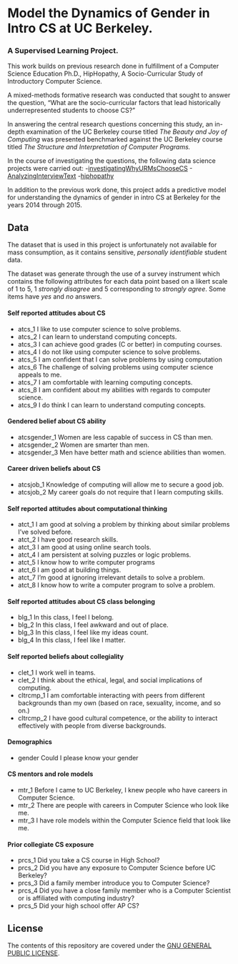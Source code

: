 # Model the Dynamics of Gender in Intro CS at UC Berkeley. 
### A Supervised Learning Project.   

This work builds on previous research done in fulfillment of a Computer Science Education Ph.D., HipHopathy, A Socio-Curricular Study of Introductory Computer Science. 

A mixed-methods formative research was conducted that sought to answer the question, “What are the socio-curricular factors that lead historically underrepresented students to choose CS?”

In answering the central research questions concerning this study, an in-depth examination of the UC Berkeley course titled *The Beauty and Joy of Computing* was presented benchmarked against the UC Berkeley course titled *The Structure and Interpretation of Computer Programs.* 

In the course of investigating the questions, the following data science projects were carried out:
-[investigatingWhyURMsChooseCS](https://github.com/omoju/investigatingWhyURMsChooseCS)
-[AnalyzingInterviewText](https://github.com/omoju/AnalyzingInterviewText)
-[hiphopathy](https://github.com/omoju/hiphopathy)

In addition to the previous work done, this project adds a predictive model for understanding the dynamics of gender in intro CS at Berkeley for the years 2014 through 2015.

## Data

The dataset that is used in this project is unfortunately not available for mass consumption, as it contains sensitive, *personally identifiable* student data.

The dataset was generate through the use of a survey instrument which contains the following attributes for each data point based on a likert scale of 1 to 5, 1 *strongly disagree* and 5 corresponding to *strongly agree*. Some items have *yes* and *no* answers.

#### Self reported attitudes about CS
- atcs_1 I like to use computer science to solve problems.
- atcs_2 I can learn to understand computing concepts.
- atcs_3 I can achieve good grades (C or better) in computing courses.
- atcs_4 I do not like using computer science to solve problems.
- atcs_5 I am confident that I can solve problems by using computation
- atcs_6 The challenge of solving problems using computer science appeals to me.
- atcs_7 I am comfortable with learning computing concepts.
- atcs_8 I am confident about my abilities with regards to computer science.
- atcs_9 I do think I can learn to understand computing concepts.

#### Gendered belief about CS ability
- atcsgender_1 Women are less capable of success in CS than men.
- atcsgender_2 Women are smarter than men.
- atcsgender_3 Men have better math and science abilities than women.

#### Career driven beliefs about CS
- atcsjob_1 Knowledge of computing will allow me to secure a good job.
- atcsjob_2 My career goals do not require that I learn computing skills.

#### Self reported attitudes about computational thinking
- atct_1 I am good at solving a problem by thinking about similar problems I’ve solved before.
- atct_2 I have good research skills.
- atct_3 I am good at using online search tools.
- atct_4 I am persistent at solving puzzles or logic problems.
- atct_5 I know how to write computer programs
- atct_6 I am good at building things.
- atct_7 I’m good at ignoring irrelevant details to solve a problem.
- atct_8 I know how to write a computer program to solve a problem.

#### Self reported attitudes about CS class belonging
- blg_1 In this class, I feel I belong.
- blg_2 In this class, I feel awkward and out of place.
- blg_3 In this class, I feel like my ideas count.
- blg_4 In this class, I feel like I matter.

#### Self reported beliefs about collegiality
- clet_1 I work well in teams.
- clet_2 I think about the ethical, legal, and social implications of computing.
- cltrcmp_1 I am comfortable interacting with peers from different backgrounds than my own (based on race, sexuality, income, and so on.)
- cltrcmp_2 I have good cultural competence, or the ability to interact effectively with people from diverse backgrounds.

#### Demographics
- gender Could I please know your gender

#### CS mentors and role models
- mtr_1 Before I came to UC Berkeley, I knew people who have careers in Computer Science.
- mtr_2 There are people with careers in Computer Science who look like me.
- mtr_3 I have role models within the Computer Science field that look like me.

#### Prior collegiate CS exposure
- prcs_1 Did you take a CS course in High School?
- prcs_2 Did you have any exposure to Computer Science before UC Berkeley?
- prcs_3 Did a family member introduce you to Computer Science?
- prcs_4 Did you have a close family member who is a Computer Scientist or is affiliated with computing industry?
- prcs_5 Did your high school offer AP CS?


## License

The contents of this repository are covered under the [GNU GENERAL PUBLIC LICENSE](License.md).
